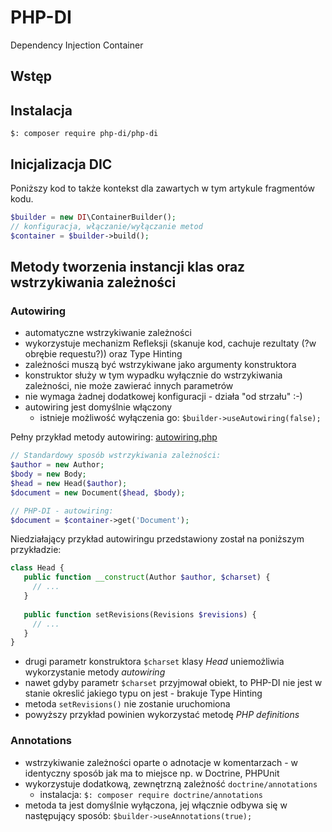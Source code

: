 # PHP-DI

Dependency Injection Container

## Wstęp



## Instalacja

```
$: composer require php-di/php-di
```

## Inicjalizacja DIC

Poniższy kod to także kontekst dla zawartych w tym artykule fragmentów kodu.

```php
$builder = new DI\ContainerBuilder();
// konfiguracja, włączanie/wyłączanie metod
$container = $builder->build();
```

## Metody tworzenia instancji klas oraz wstrzykiwania zależności

### Autowiring

* automatyczne wstrzykiwanie zależności
* wykorzystuje mechanizm Refleksji (skanuje kod, cachuje rezultaty (?w obrębie requestu?)) oraz Type Hinting
* zależności muszą być wstrzykiwane jako argumenty konstruktora
* konstruktor służy w tym wypadku wyłącznie do wstrzykiwania zależności, nie może zawierać innych parametrów
* nie wymaga żadnej dodatkowej konfiguracji - działa "od strzału" :-)
* autowiring jest domyślnie włączony
  * istnieje możliwość wyłączenia go: ```$builder->useAutowiring(false);```

Pełny przykład metody autowiring: [autowiring.php](autowiring.php)

```php
// Standardowy sposób wstrzykiwania zależności:
$author = new Author;
$body = new Body;
$head = new Head($author);
$document = new Document($head, $body);

// PHP-DI - autowiring:
$document = $container->get('Document');
```

Niedziałający przykład autowiringu przedstawiony został na poniższym przykładzie:

```php
class Head {
   public function __construct(Author $author, $charset) {
     // ...
   }
   
   public function setRevisions(Revisions $revisions) {
     // ...
   }
}
```

* drugi parametr konstruktora ```$charset``` klasy *Head* uniemożliwia wykorzystanie metody *autowiring*
* nawet gdyby parametr ```$charset``` przyjmował obiekt, to PHP-DI nie jest w stanie okreslić jakiego typu on jest - brakuje Type Hinting
* metoda ```setRevisions()``` nie zostanie uruchomiona
* powyższy przykład powinien wykorzystać metodę *PHP definitions*

### Annotations

* wstrzykiwanie zależności oparte o adnotacje w komentarzach - w identyczny sposób jak ma to miejsce np. w Doctrine, PHPUnit
* wykorzystuje dodatkową, zewnętrzną zależność ```doctrine/annotations```
  * instalacja: ```$: composer require doctrine/annotations```
* metoda ta jest domyślnie wyłączona, jej włącznie odbywa się w następujący sposób: ```$builder->useAnnotations(true);```
